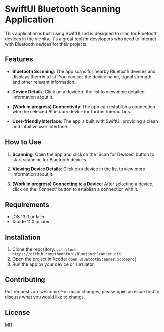 # SwiftUI Bluetooth Scanning Application

This application is built using SwiftUI and is designed to scan for Bluetooth devices in the vicinity. It's a great tool for developers who need to interact with Bluetooth devices for their projects.

## Features

- **Bluetooth Scanning**: The app scans for nearby Bluetooth devices and displays them in a list. You can see the device name, signal strength, and other relevant information.

- **Device Details**: Click on a device in the list to view more detailed information about it.

- **(Work in progress) Connectivity**: The app can establish a connection with the selected Bluetooth device for further interactions.

- **User-friendly Interface**: The app is built with SwiftUI, providing a clean and intuitive user interface.

## How to Use

1. **Scanning**: Open the app and click on the 'Scan for Devices' button to start scanning for Bluetooth devices.

2. **Viewing Device Details**: Click on a device in the list to view more information about it.

3. **(Work in progress) Connecting to a Device**: After selecting a device, click on the 'Connect' button to establish a connection with it.

## Requirements

- iOS 13.0 or later
- Xcode 11.0 or later

## Installation

1. Clone the repository: `git clone https://github.com/thomhford/BluetoothScanner.git`
2. Open the project in Xcode: `open BluetoothScanner.xcodeproj`
3. Run the app on your device or simulator.

## Contributing

Pull requests are welcome. For major changes, please open an issue first to discuss what you would like to change.

## License

[MIT](https://choosealicense.com/licenses/mit/)
